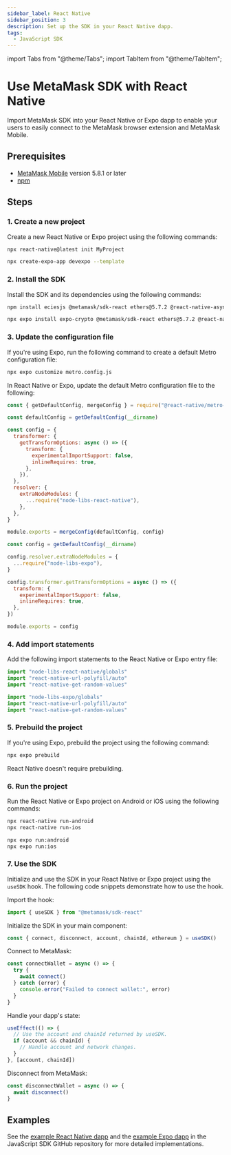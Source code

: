 ```yaml
---
sidebar_label: React Native
sidebar_position: 3
description: Set up the SDK in your React Native dapp.
tags:
  - JavaScript SDK
---
```


import Tabs from "@theme/Tabs";
import TabItem from "@theme/TabItem";

# Use MetaMask SDK with React Native

Import MetaMask SDK into your React Native or Expo dapp to
enable your users to easily connect to the MetaMask browser extension and MetaMask Mobile.

## Prerequisites

- [MetaMask Mobile](https://github.com/MetaMask/metamask-mobile) version 5.8.1 or later
- [npm](https://docs.npmjs.com/downloading-and-installing-node-js-and-npm)

## Steps

### 1. Create a new project

Create a new React Native or Expo project using the following commands:

<Tabs>
  <TabItem value="React Native">

```bash
npx react-native@latest init MyProject
```

  </TabItem>
  <TabItem value="Expo">

```bash
npx create-expo-app devexpo --template
```

  </TabItem>
</Tabs>

### 2. Install the SDK

Install the SDK and its dependencies using the following commands:

<Tabs>
  <TabItem value="React Native">

```bash
npm install eciesjs @metamask/sdk-react ethers@5.7.2 @react-native-async-storage/async-storage node-libs-react-native react-native-background-timer react-native-randombytes react-native-url-polyfill react-native-get-random-values
```

  </TabItem>
  <TabItem value="Expo">

```bash
npx expo install expo-crypto @metamask/sdk-react ethers@5.7.2 @react-native-async-storage/async-storage node-libs-expo react-native-background-timer react-native-randombytes react-native-url-polyfill react-native-get-random-values@1.8.0
```

  </TabItem>
</Tabs>

### 3. Update the configuration file

If you're using Expo, run the following command to create a default Metro configuration file:

```bash
npx expo customize metro.config.js
```

In React Native or Expo, update the default Metro configuration file to the following:

<Tabs>
  <TabItem value="React Native">

```javascript title="metro.config.js"
const { getDefaultConfig, mergeConfig } = require("@react-native/metro-config")

const defaultConfig = getDefaultConfig(__dirname)

const config = {
  transformer: {
    getTransformOptions: async () => ({
      transform: {
        experimentalImportSupport: false,
        inlineRequires: true,
      },
    }),
  },
  resolver: {
    extraNodeModules: {
      ...require("node-libs-react-native"),
    },
  },
}

module.exports = mergeConfig(defaultConfig, config)
```

  </TabItem>
  <TabItem value="Expo">

```javascript title="metro.config.js"
const config = getDefaultConfig(__dirname)

config.resolver.extraNodeModules = {
  ...require("node-libs-expo"),
}

config.transformer.getTransformOptions = async () => ({
  transform: {
    experimentalImportSupport: false,
    inlineRequires: true,
  },
})

module.exports = config
```

  </TabItem>
</Tabs>

### 4. Add import statements

Add the following import statements to the React Native or Expo entry file:

<Tabs>
  <TabItem value="React Native">

```javascript title="index.js or App.tsx"
import "node-libs-react-native/globals"
import "react-native-url-polyfill/auto"
import "react-native-get-random-values"
```

  </TabItem>
  <TabItem value="Expo">

```javascript title="App.tsx"
import "node-libs-expo/globals"
import "react-native-url-polyfill/auto"
import "react-native-get-random-values"
```

  </TabItem>
</Tabs>

### 5. Prebuild the project

If you're using Expo, prebuild the project using the following command:

```bash
npx expo prebuild
```

React Native doesn't require prebuilding.

### 6. Run the project

Run the React Native or Expo project on Android or iOS using the following commands:

<Tabs>
  <TabItem value="React Native">

```bash
npx react-native run-android
npx react-native run-ios
```

  </TabItem>
  <TabItem value="Expo">

```bash
npx expo run:android
npx expo run:ios
```

  </TabItem>
</Tabs>

### 7. Use the SDK

Initialize and use the SDK in your React Native or Expo project using the `useSDK` hook.
The following code snippets demonstrate how to use the hook.

Import the hook:

```javascript
import { useSDK } from "@metamask/sdk-react"
```

Initialize the SDK in your main component:

```javascript
const { connect, disconnect, account, chainId, ethereum } = useSDK()
```

Connect to MetaMask:

```javascript
const connectWallet = async () => {
  try {
    await connect()
  } catch (error) {
    console.error("Failed to connect wallet:", error)
  }
}
```

Handle your dapp's state:

```javascript
useEffect(() => {
  // Use the account and chainId returned by useSDK.
  if (account && chainId) {
    // Handle account and network changes.
  }
}, [account, chainId])
```

Disconnect from MetaMask:

```javascript
const disconnectWallet = async () => {
  await disconnect()
}
```

## Examples

See the [example React Native dapp](https://github.com/MetaMask/metamask-sdk/tree/main/packages/examples/reactNativeDemo)
and the [example Expo dapp](https://github.com/MetaMask/metamask-sdk/tree/main/packages/examples/expo-demo)
in the JavaScript SDK GitHub repository for more detailed implementations.
